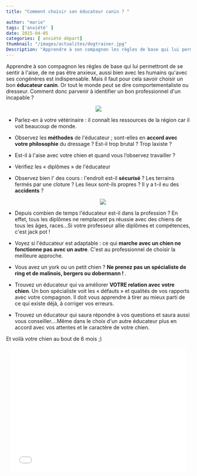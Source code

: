 ```yaml
---
title: "Comment choisir son éducateur canin ? "

author: "marie"
tags: ['anxiété' ]
date: 2015-04-05
categories: [ anxiété départ]
thumbnail: "/images/actualites/dogtrainer.jpg"
Description: "Apprendre à son compagnon les règles de base qui lui permettront de se sentir à l'aise, de ne pas être anxieux, aussi bien avec les humains qu'avec ses congénères est indispensable. "
---
```


Apprendre à son compagnon les règles de base qui lui permettront de se sentir à l'aise, de ne pas être anxieux, aussi bien avec les humains qu'avec ses congénères est indispensable.
Mais il faut pour cela savoir choisir un bon <b>éducateur canin</b>. Or tout le monde peut se dire comportementaliste ou dresseur. Comment donc parvenir à identifier un bon professionnel d'un incapable ?

<p align="center"><img src= "/images/actualites/dogtrainer.jpg"></p>

<ul> <li> Parlez-en à votre vétérinaire : il connaît les ressources de la région car il voit beaucoup de monde. </li>

<p>
<li> Observez les <b>méthodes</b> de l'éducateur ; sont-elles en <b>accord avec votre philosophie</b> du dressage ? Est-il trop brutal ? Trop laxiste ? </li></p>

<p><li> Est-il à l'aise avec votre chien et quand vous l’observez travailler ? </li> </p>

<p><li> Vérifiez les « diplômes » de l'éducateur </li></p>

<p><li> Observez bien l'<b<environnement</b> des cours : l'endroit est-il <b>sécurisé</b> ? Les terrains fermés par une cloture ? Les lieux sont-ils propres ? Il y a t-il eu des <b>accidents</b> ? </li></p>
<p align="center"><img src="/images/actualites/entrainement-chien.jpg"></p>

<p><li> Depuis combien de temps l'éducateur est-il dans la profession ? En effet, tous les diplômes ne remplacent ps <b<l'expérience</b> réussie avec des chiens de tous les âges, races...Si votre professeur allie diplômes et compétences, c'est jack pot ! </li></p>

<p><li> Voyez si l'éducateur est adaptable : ce qui <b>marche avec un chien ne fonctionne pas avec un autre</b>. C'est au professionnel de choisir la meilleure approche. </li></p>

<p><li> Vous avez un york ou un petit chien ? <b>Ne prenez pas un spécialiste de ring et de malinois, bergers ou dobermann ! </b>. </li></p>

<p><li> Trouvez un éducateur qui va améliorer <b>VOTRE relation avec votre chien</b>. Un bon spécialiste voit les « défauts » et qualités de vos rapports avec votre compagnon. Il doit vous apprendre à tirer au mieux parti de ce qui existe déjà, à corriger vos erreurs. </li></p>

<p><li> Trouvez un éducateur qui saura répondre à vos questions et saura aussi vous conseiller....Même dans le choix d'un autre éducateur plus en accord avec vos attentes et le caractère de votre chien. </li></p> </ul>

Et voilà votre chien au bout de 6 mois ;)
<p align ="center"><iframe src="//giphy.com/embed/uJG2A0WvErkGY?html5=true" width="480" height="338" frameBorder="0" webkitAllowFullScreen mozallowfullscreen allowFullScreen></iframe></p>



